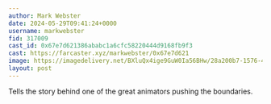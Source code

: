 ```yaml
---
author: Mark Webster
date: 2024-05-29T09:41:24+0000
username: markwebster
fid: 317009
cast_id: 0x67e7d621386ababc1a6cfc58220444d9168fb9f3
cast: https://farcaster.xyz/markwebster/0x67e7d621
image: https://imagedelivery.net/BXluQx4ige9GuW0Ia56BHw/28a200b7-1576-4ac3-f8c4-8f0149090300/original
layout: post
---
```


Tells the story behind one of the great animators pushing the boundaries.

<img src='https://imagedelivery.net/BXluQx4ige9GuW0Ia56BHw/28a200b7-1576-4ac3-f8c4-8f0149090300/original' alt='' referrerpolicy='no-referrer'/>
